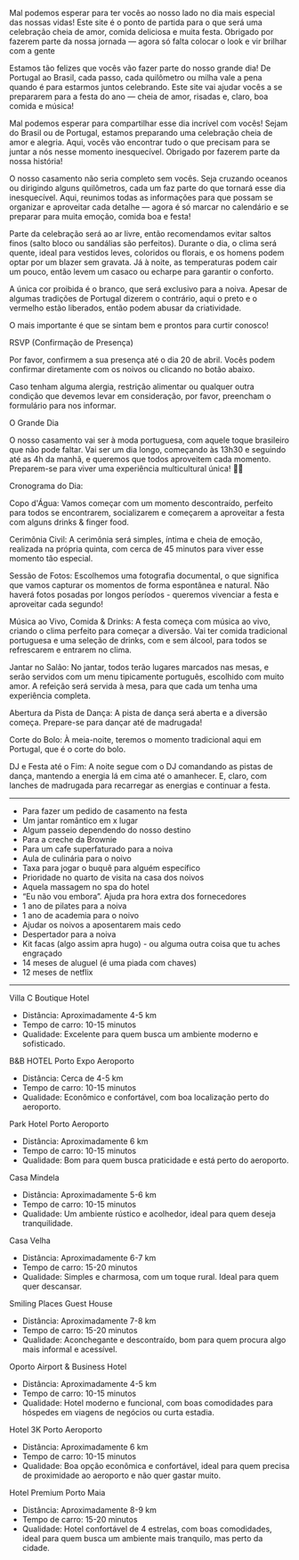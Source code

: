 Mal podemos esperar para ter vocês ao nosso lado no dia mais especial das nossas vidas! Este site é o ponto de partida para o que será uma celebração cheia de amor, comida deliciosa e muita festa. Obrigado por fazerem parte da nossa jornada — agora só falta colocar o look e vir brilhar com a gente

Estamos tão felizes que vocês vão fazer parte do nosso grande dia! De Portugal ao Brasil, cada passo, cada quilômetro ou milha vale a pena quando é para estarmos juntos celebrando. Este site vai ajudar vocês a se prepararem para a festa do ano — cheia de amor, risadas e, claro, boa comida e música!

Mal podemos esperar para compartilhar esse dia incrível com vocês! Sejam do Brasil ou de Portugal, estamos preparando uma celebração cheia de amor e alegria. Aqui, vocês vão encontrar tudo o que precisam para se juntar a nós nesse momento inesquecível. Obrigado por fazerem parte da nossa história!

O nosso casamento não seria completo sem vocês. Seja cruzando oceanos ou dirigindo alguns quilômetros, cada um faz parte do que tornará esse dia inesquecível. Aqui, reunimos todas as informações para que possam se organizar e aproveitar cada detalhe — agora é só marcar no calendário e se preparar para muita emoção, comida boa e festa!

Parte da celebração será ao ar livre, então recomendamos evitar saltos finos (salto bloco ou sandálias são perfeitos). Durante o dia, o clima será quente, ideal para vestidos leves, coloridos ou florais, e os homens podem optar por um blazer sem gravata. Já à noite, as temperaturas podem cair um pouco, então levem um casaco ou echarpe para garantir o conforto.

A única cor proibida é o branco, que será exclusivo para a noiva. Apesar de algumas tradições de Portugal dizerem o contrário, aqui o preto e o vermelho estão liberados, então podem abusar da criatividade.

O mais importante é que se sintam bem e prontos para curtir conosco!

RSVP (Confirmação de Presença)

Por favor, confirmem a sua presença até o dia 20 de abril. Vocês podem confirmar diretamente com os noivos ou clicando no botão abaixo.

Caso tenham alguma alergia, restrição alimentar ou qualquer outra condição que devemos levar em consideração, por favor, preencham o formulário para nos informar.

O Grande Dia

O nosso casamento vai ser à moda portuguesa, com aquele toque brasileiro que não pode faltar. Vai ser um dia longo, começando às 13h30 e seguindo até as 4h da manhã, e queremos que todos aproveitem cada momento. Preparem-se para viver uma experiência multicultural única! 🪩✨

Cronograma do Dia:

Copo d'Água: Vamos começar com um momento descontraído, perfeito para todos se encontrarem, socializarem e começarem a aproveitar a festa com alguns drinks & finger food.

Cerimônia Civil: A cerimônia será simples, íntima e cheia de emoção, realizada na própria quinta, com cerca de 45 minutos para viver esse momento tão especial.

Sessão de Fotos: Escolhemos uma fotografia documental, o que significa que vamos capturar os momentos de forma espontânea e natural. Não haverá fotos posadas por longos períodos - queremos vivenciar a festa e aproveitar cada segundo!

Música ao Vivo, Comida & Drinks: A festa começa com música ao vivo, criando o clima perfeito para começar a diversão. Vai ter comida tradicional portuguesa e uma seleção de drinks, com e sem álcool, para todos se refrescarem e entrarem no clima.

Jantar no Salão: No jantar, todos terão lugares marcados nas mesas, e serão servidos com um menu tipicamente português, escolhido com muito amor. A refeição será servida à mesa, para que cada um tenha uma experiência completa.

Abertura da Pista de Dança: A pista de dança será aberta e a diversão começa. Prepare-se para dançar até de madrugada!

Corte do Bolo: À meia-noite, teremos o momento tradicional aqui em Portugal, que é o corte do bolo.

DJ e Festa até o Fim: A noite segue com o DJ comandando as pistas de dança, mantendo a energia lá em cima até o amanhecer. E, claro, com lanches de madrugada para recarregar as energias e continuar a festa.

---

* Para fazer um pedido de casamento na festa
* Um jantar romântico em x lugar
* Algum passeio dependendo do nosso destino
* Para a creche da Brownie
* Para um cafe superfaturado para a noiva 
* Aula de culinária para o noivo
* Taxa para jogar o buquê para alguém específico
* Prioridade no quarto de visita na casa dos noivos
* Aquela massagem no spa do hotel
* “Eu não vou embora”. Ajuda pra hora extra dos fornecedores
* 1 ano de pilates para a noiva
* 1 ano de academia para o noivo
* Ajudar os noivos a aposentarem mais cedo
* Despertador para a noiva
* Kit facas (algo assim apra hugo) - ou alguma outra coisa que tu aches engraçado
* 14 meses de aluguel (é uma piada com chaves)
* 12 meses de netflix

---

Villa C Boutique Hotel
   - Distância: Aproximadamente 4-5 km
   - Tempo de carro: 10-15 minutos
   - Qualidade: Excelente para quem busca um ambiente moderno e sofisticado.

B&B HOTEL Porto Expo Aeroporto
   - Distância: Cerca de 4-5 km
   - Tempo de carro: 10-15 minutos
   - Qualidade: Econômico e confortável, com boa localização perto do aeroporto.

Park Hotel Porto Aeroporto
   - Distância: Aproximadamente 6 km
   - Tempo de carro: 10-15 minutos
   - Qualidade: Bom para quem busca praticidade e está perto do aeroporto.

Casa Mindela
   - Distância: Aproximadamente 5-6 km
   - Tempo de carro: 10-15 minutos
   - Qualidade: Um ambiente rústico e acolhedor, ideal para quem deseja tranquilidade.

Casa Velha
   - Distância: Aproximadamente 6-7 km
   - Tempo de carro: 15-20 minutos
   - Qualidade: Simples e charmosa, com um toque rural. Ideal para quem quer descansar.

Smiling Places Guest House
   - Distância: Aproximadamente 7-8 km
   - Tempo de carro: 15-20 minutos
   - Qualidade: Aconchegante e descontraído, bom para quem procura algo mais informal e acessível.

Oporto Airport & Business Hotel
   - Distância: Aproximadamente 4-5 km
   - Tempo de carro: 10-15 minutos
   - Qualidade: Hotel moderno e funcional, com boas comodidades para hóspedes em viagens de negócios ou curta estadia.

Hotel 3K Porto Aeroporto
   - Distância: Aproximadamente 6 km
   - Tempo de carro: 10-15 minutos
   - Qualidade: Boa opção econômica e confortável, ideal para quem precisa de proximidade ao aeroporto e não quer gastar muito.

Hotel Premium Porto Maia
   - Distância: Aproximadamente 8-9 km
   - Tempo de carro: 15-20 minutos
   - Qualidade: Hotel confortável de 4 estrelas, com boas comodidades, ideal para quem busca um ambiente mais tranquilo, mas perto da cidade.